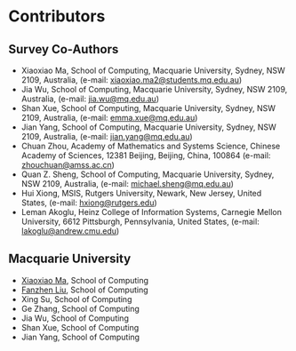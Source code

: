 # Contributors

## Survey Co-Authors
- Xiaoxiao Ma, School of Computing, Macquarie University, Sydney, NSW 2109, Australia, (e-mail: xiaoxiao.ma2@students.mq.edu.au)  
- Jia Wu, School of Computing, Macquarie University, Sydney, NSW 2109, Australia, (e-mail: jia.wu@mq.edu.au)  
- Shan Xue, School of Computing, Macquarie University, Sydney, NSW 2109, Australia, (e-mail: emma.xue@mq.edu.au)  
- Jian Yang, School of Computing, Macquarie University, Sydney, NSW 2109, Australia, (e-mail: jian.yang@mq.edu.au)  
- Chuan Zhou, Academy of Mathematics and Systems Science, Chinese Academy of Sciences, 12381 Beijing, Beijing, China, 100864 (e-mail: zhouchuan@amss.ac.cn)  
- Quan Z. Sheng, School of Computing, Macquarie University, Sydney, NSW 2109, Australia, (e-mail: michael.sheng@mq.edu.au)  
- Hui Xiong, MSIS, Rutgers University, Newark, New Jersey, United States, (e-mail: hxiong@rutgers.edu)  
- Leman Akoglu, Heinz College of Information Systems, Carnegie Mellon University, 6612 Pittsburgh, Pennsylvania, United States, (e-mail: lakoglu@andrew.cmu.edu)

## Macquarie University
- [Xiaoxiao Ma](https://xiaoxiaoma-mq.github.io/), School of Computing
- [Fanzhen Liu](https://fanzhenliu.github.io/), School of Computing
- Xing Su, School of Computing
- Ge Zhang, School of Computing
- Jia Wu, School of Computing
- Shan Xue, School of Computing
- Jian Yang, School of Computing
